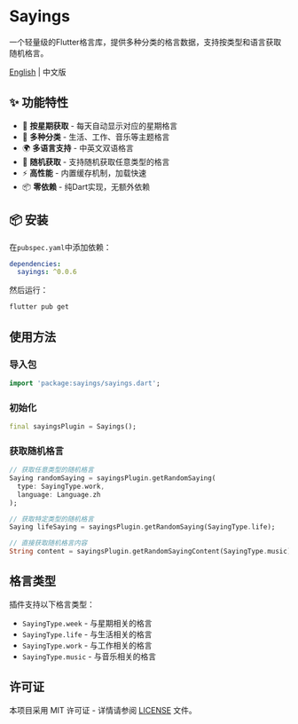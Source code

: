 # Sayings

一个轻量级的Flutter格言库，提供多种分类的格言数据，支持按类型和语言获取随机格言。

[English](README.md) | 中文版

## ✨ 功能特性

- 📅 **按星期获取** - 每天自动显示对应的星期格言
- 🌟 **多种分类** - 生活、工作、音乐等主题格言
- 🌍 **多语言支持** - 中英文双语格言
- 🎲 **随机获取** - 支持随机获取任意类型的格言
- ⚡ **高性能** - 内置缓存机制，加载快速
- 📦 **零依赖** - 纯Dart实现，无额外依赖

## 📦 安装

在`pubspec.yaml`中添加依赖：

```yaml
dependencies:
  sayings: ^0.0.6
```

然后运行：

```bash
flutter pub get
```

## 使用方法

### 导入包

```dart
import 'package:sayings/sayings.dart';
```

### 初始化

```dart
final sayingsPlugin = Sayings();
```

### 获取随机格言

```dart
// 获取任意类型的随机格言
Saying randomSaying = sayingsPlugin.getRandomSaying(
  type: SayingType.work,
  language: Language.zh
);

// 获取特定类型的随机格言
Saying lifeSaying = sayingsPlugin.getRandomSaying(SayingType.life);

// 直接获取随机格言内容
String content = sayingsPlugin.getRandomSayingContent(SayingType.music);
```
## 格言类型

插件支持以下格言类型：

- `SayingType.week` - 与星期相关的格言
- `SayingType.life` - 与生活相关的格言
- `SayingType.work` - 与工作相关的格言
- `SayingType.music` - 与音乐相关的格言

## 许可证

本项目采用 MIT 许可证 - 详情请参阅 [LICENSE](LICENSE) 文件。

